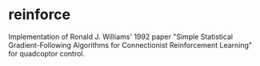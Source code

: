 # reinforce
Implementation of Ronald J. Williams' 1992 paper "Simple Statistical Gradient-Following Algorithms for Connectionist Reinforcement Learning" for quadcoptor control.